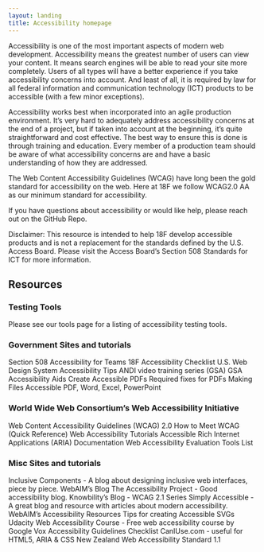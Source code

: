 ```yaml
---
layout: landing
title: Accessibility homepage
---
```

Accessibility is one of the most important aspects of modern web development. Accessibility means the greatest number of users can view your content. It means search engines will be able to read your site more completely. Users of all types will have a better experience if you take accessibility concerns into account. And least of all, it is required by law for all federal information and communication technology (ICT) products to be accessible (with a few minor exceptions).

Accessibility works best when incorporated into an agile production environment. It’s very hard to adequately address accessibility concerns at the end of a project, but if taken into account at the beginning, it’s quite straightforward and cost effective. The best way to ensure this is done is through training and education. Every member of a production team should be aware of what accessibility concerns are and have a basic understanding of how they are addressed.

The Web Content Accessibility Guidelines (WCAG) have long been the gold standard for accessibility on the web. Here at 18F we follow WCAG2.0 AA as our minimum standard for accessibility.

If you have questions about accessibility or would like help, please reach out on the GitHub Repo.

Disclaimer: This resource is intended to help 18F develop accessible products and is not a replacement for the standards defined by the U.S. Access Board. Please visit the Access Board’s Section 508 Standards for ICT for more information.

## Resources

### Testing Tools

Please see our tools page for a listing of accessibility testing tools.

### Government Sites and tutorials

Section 508
Accessibility for Teams
18F Accessibility Checklist
U.S. Web Design System Accessibility Tips
ANDI video training series (GSA)
GSA Accessibility Aids
Create Accessible PDFs
Required fixes for PDFs
Making Files Accessible PDF, Word, Excel, PowerPoint

### World Wide Web Consortium’s Web Accessibility Initiative

Web Content Accessibility Guidelines (WCAG) 2.0
How to Meet WCAG (Quick Reference)
Web Accessibility Tutorials
Accessible Rich Internet Applications (ARIA) Documentation
Web Accessibility Evaluation Tools List

### Misc Sites and tutorials

Inclusive Components - A blog about designing inclusive web interfaces, piece by piece.
WebAIM’s Blog
The Accessibility Project - Good accessibility blog.
Knowbility’s Blog - WCAG 2.1 Series
Simply Accessible - A great blog and resource with articles about modern accessibility.
WebAIM’s Accessibility Resources
Tips for creating Accessible SVGs
Udacity Web Accessibility Course - Free web accessibility course by Google
Vox Accessibility Guidelines Checklist
CanIUse.com - useful for HTML5, ARIA & CSS
New Zealand Web Accessibility Standard 1.1
